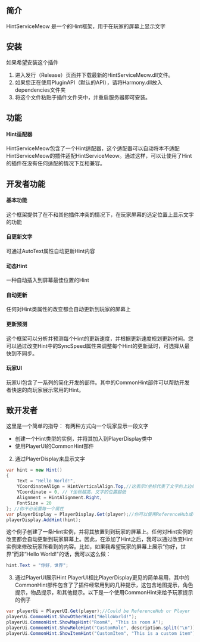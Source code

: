 ## 简介
HintServiceMeow 是一个的Hint框架，用于在玩家的屏幕上显示文字

## 安装
如果希望安装这个插件
1. 进入发行（Release）页面并下载最新的HintServiceMeow.dll文件。
2. 如果您正在使用PluginAPI（默认的API），请将Harmony.dll放入dependencies文件夹
3. 将这个文件粘贴于插件文件夹中，并重启服务器即可安装。

## 功能
#### Hint适配器
HintServiceMeow包含了一个Hint适配器，这个适配器可以自动将本不适配HintServiceMeow的插件适配HintServiceMeow。通过这样，可以让使用了Hint的插件在没有任何适配的情况下互相兼容。

## 开发者功能
#### 基本功能
这个框架提供了在不和其他插件冲突的情况下，在玩家屏幕的选定位置上显示文字的功能
#### 自更新文字
可通过AutoText属性自动更新Hint内容
#### 动态Hint
一种自动插入到屏幕最佳位置的Hint
#### 自动更新
任何对Hint类属性的改变都会自动更新到玩家的屏幕上
#### 更新预测
这个框架可以分析并预测每个Hint的更新速度，并根据更新速度规划更新时间。您可以通过改变Hint中的SyncSpeed属性来调整每个Hint的更新延时，可选择从最快到不同步。
#### 玩家UI
玩家UI包含了一系列的简化开发的部件。其中的CommonHint部件可以帮助开发者快速的向玩家展示常用的Hint。
 

## 致开发者
这里是一个简单的指导：
有两种方式向一个玩家显示一段文字
- 创建一个Hint类型的实例，并将其加入到PlayerDisplay类中
- 使用PlayerUI的CommonHint部件
2. 通过PlayerDisplay来显示文字
```csharp
var hint = new Hint() 
{
    Text = "Hello World!",
    YCoordinateAlign = HintVerticalAlign.Top,//这表示Y坐标代表了文字的上边缘，换句话说，文字的上边缘在y=0
    YCoordinate = 0, // Y坐标越高，文字的位置越低
    Alignment = HintAlignment.Right,
    FontSize = 20
}; //你不必设置每一个属性
var playerDisplay = PlayerDisplay.Get(player);//你可以使用ReferenceHub或者Player来获取PlayerDisplay
playerDisplay.AddHint(hint);
 ```
这个例子创建了一条Hint实例，并将其放置到到玩家的屏幕上。任何对Hint实例的改变都会自动更新到玩家屏幕上。因此，在添加了Hint之后，我可以通过改变Hint实例来修改玩家所看到的内容。比如，如果我希望玩家的屏幕上展示“你好，世界”而非“Hello World!"的话，我可以这么做：
```csharp
hint.Text = "你好，世界";
```
3. 通过PlayerUI展示Hint
PlayerUI相比PlayerDisplay更见的简单易用，其中的CommonHint部件包含了了插件经常用到的几种提示，这包含地图提示，角色提示，物品提示，和其他提示。以下是一个使用CommonHint来给予玩家提示的例子
```csharp
var playerUi = PlayerUI.Get(player);//Could be ReferenceHub or Player
playerUi.CommonHint.ShowOtherHint("HelloWorld!");
playerUi.CommonHint.ShowMapHint("RoomA", "This is room A");
playerUi.CommonHint.ShowRoleHint("CustomRole", description.split("\n"));
playerUi.CommonHint.ShowItemHint("CustomItem", "This is a custom item");
```

